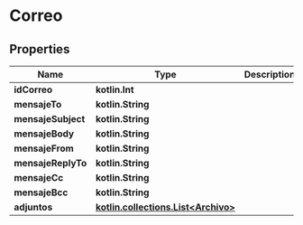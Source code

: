 
# Correo

## Properties
Name | Type | Description | Notes
------------ | ------------- | ------------- | -------------
**idCorreo** | **kotlin.Int** |  |  [optional]
**mensajeTo** | **kotlin.String** |  |  [optional]
**mensajeSubject** | **kotlin.String** |  |  [optional]
**mensajeBody** | **kotlin.String** |  |  [optional]
**mensajeFrom** | **kotlin.String** |  |  [optional]
**mensajeReplyTo** | **kotlin.String** |  |  [optional]
**mensajeCc** | **kotlin.String** |  |  [optional]
**mensajeBcc** | **kotlin.String** |  |  [optional]
**adjuntos** | [**kotlin.collections.List&lt;Archivo&gt;**](Archivo.md) |  |  [optional]



